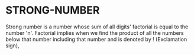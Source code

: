 # STRONG-NUMBER
Strong number is a number whose sum of all digits' factorial is equal to the number 'n'. Factorial implies when we find the product of all the numbers below that number including that number and is denoted by ! (Exclamation sign),
